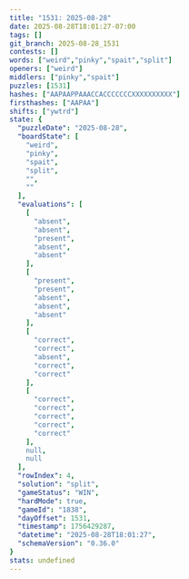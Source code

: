 ```yaml
---
title: "1531: 2025-08-28"
date: 2025-08-28T18:01:27-07:00
tags: []
git_branch: 2025-08-28_1531
contests: []
words: ["weird","pinky","spait","split"]
openers: ["weird"]
middlers: ["pinky","spait"]
puzzles: [1531]
hashes: ["AAPAAPPAAACCACCCCCCCXXXXXXXXXX"]
firsthashes: ["AAPAA"]
shifts: ["ywtrd"]
state: {
  "puzzleDate": "2025-08-28",
  "boardState": [
    "weird",
    "pinky",
    "spait",
    "split",
    "",
    ""
  ],
  "evaluations": [
    [
      "absent",
      "absent",
      "present",
      "absent",
      "absent"
    ],
    [
      "present",
      "present",
      "absent",
      "absent",
      "absent"
    ],
    [
      "correct",
      "correct",
      "absent",
      "correct",
      "correct"
    ],
    [
      "correct",
      "correct",
      "correct",
      "correct",
      "correct"
    ],
    null,
    null
  ],
  "rowIndex": 4,
  "solution": "split",
  "gameStatus": "WIN",
  "hardMode": true,
  "gameId": "1838",
  "dayOffset": 1531,
  "timestamp": 1756429287,
  "datetime": "2025-08-28T18:01:27",
  "schemaVersion": "0.36.0"
}
stats: undefined
---
```

<!-- more -->
